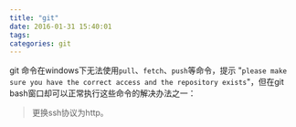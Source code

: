 ```yaml
---
title: "git"
date: 2016-01-31 15:40:01
tags:
categories: git
---
```


git 命令在windows下无法使用`pull`、`fetch`、`push`等命令，提示 "`please make sure you have the correct access and the repository exists`"，但在git bash窗口却可以正常执行这些命令的解决办法之一：
>更换ssh协议为http。